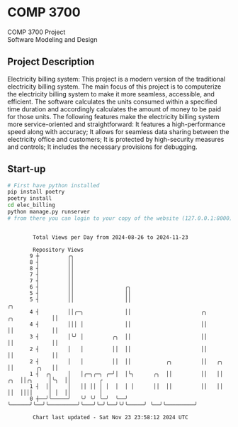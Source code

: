 # COMP 3700
COMP 3700 Project  
Software Modeling and Design
## Project Description
Electricity billing system: This project is a modern version of the traditional electricity billing system. The main focus of this project is to computerize the electricity billing system to make it more seamless, accessible, and efficient. The software calculates the units consumed within a specified time duration and accordingly calculates the amount of money to be paid for those units. The following features make the electricity billing system more service-oriented and straightforward: It features a high-performance speed along with accuracy; It allows for seamless data sharing between the electricity office and customers; It is protected by high-security measures and controls; It includes the necessary provisions for debugging.

## Start-up
```bash
# First have python installed
pip install poetry
poetry install
cd elec_billing
python manage.py runserver
# from there you can login to your copy of the website (127.0.0.1:8000), default creds are admin/admin
```

```

        Total Views per Day from 2024-08-26 to 2024-11-23

        Repository Views
       9 ┼         ╭╮
       8 ┤         ││
       8 ┤         ││
       7 ┤         ││
       7 ┤         ││
       6 ┤         ││                ╭╮
       5 ┤         ││                ││
       5 ┤         ││                ││                                                ╭╮
       4 ┤         ││╭─╮             ││                      ╭╮          ╭╮            ││
       4 ┤         │││ │             ││                      ││          ││            ││
       3 ┤         │╰╯ │         ╭╮  ││                      ││          ││            ││
       2 ┤         │   │         ││  ││                      ││          ││            ││
       2 ┤         │   │         ││  ││           ╭╮         ││   ╭╮     ││       ╭╮   ││
       1 ┤  ╭╮     │   │╭─╮╭─╮ ╭─╯│  │╰╮      ╭╮  ││         ││   ││ ╭╮  ││╭╮     │╰╮  ││         ╭
       1 ┤  ││     │   ││ ││ │ │  │  │ │      ││  ││         ││   ││ ││  ││││     │ │  ││         │
       0 ┼──╯╰─────╯   ╰╯ ╰╯ ╰─╯  ╰──╯ ╰──────╯╰──╯╰─────────╯╰───╯╰─╯╰──╯╰╯╰─────╯ ╰──╯╰─────────╯

        Chart last updated - Sat Nov 23 23:58:12 2024 UTC
        
```
